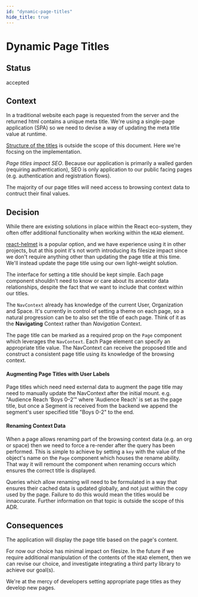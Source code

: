 ```yaml
---
id: "dynamic-page-titles"
hide_title: true
---
```


# Dynamic Page Titles

## Status

accepted

## Context

In a traditional website each page is requested from the server and the returned html contains a
unique meta title. We're using a single-page application (SPA) so we need to devise a way of
updating the meta title value at runtime.

[Structure of the titles](./20180806_page-title-structure.md) is outside the scope of this document.
Here we're focsing on the implementation.

_Page titles impact SEO_. Because our application is primarily a walled garden (requiring
authentication), SEO is only application to our public facing pages (e.g. authentication and
registration flows).

The majority of our page titles will need access to browsing context data to contruct their final
values.

## Decision

While there are existing solutions in place within the React eco-system, they often offer additional
functionality when working within the `HEAD` element.

[react-helmet](https://github.com/nfl/react-helmet) is a popular option, and we have experience
using it in other projects, but at this point it's not worth introducing its filesize impact since
we don't require anything other than updating the page title at this time. We'll instead update the
page title using our own light-weight solution.

The interface for setting a title should be kept simple. Each page component shouldn't need to know
or care about its ancestor data relationships, despite the fact that we want to include that context
within our titles.

The `NavContext` already has knowledge of the current User, Organization and Space. It's currently
in control of setting a theme on each page, so a natural progression can be to also set the title of
each page. Think of it as the **Navigating** Context rather than _Navigation_ Context.

The page title can be marked as a required prop on the `Page` component which leverages the
`NavContext`. Each Page element can specify an appropriate title value. The NavContext can receive
the proposed title and construct a consistent page title using its knowledge of the browsing
context.

#### Augmenting Page Titles with User Labels

Page titles which need need external data to augment the page title may need to manually update the
NavContext after the initial mount. e.g. "Audience Reach ‘Boys 0–2’" where 'Audience Reach' is set
as the page title, but once a Segment is received from the backend we append the segment's user
specified title "Boys 0-2" to the end.

#### Renaming Context Data

When a page allows renaming part of the browsing context data (e.g. an org or space) then we need to
force a re-render after the query has been performed. This is simple to achieve by setting a `key`
with the value of the object's name on the `Page` component which houses the rename ability. That
way it will remount the component when renaming occurs which ensures the correct title is displayed.

Queries which allow renaming will need to be formulated in a way that ensures their cached data is
updated globally, and not just within the copy used by the page. Failure to do this would mean the
titles would be innaccurate. Further information on that topic is outside the scope of this ADR.

## Consequences

The application will display the page title based on the page's content.

For now our choice has minimal impact on filesize. In the future if we require additional
manipulation of the contents of the `HEAD` element, then we can revise our choice, and investigate
integrating a third party library to achieve our goal(s).

We're at the mercy of developers setting appropriate page titles as they develop new pages.
